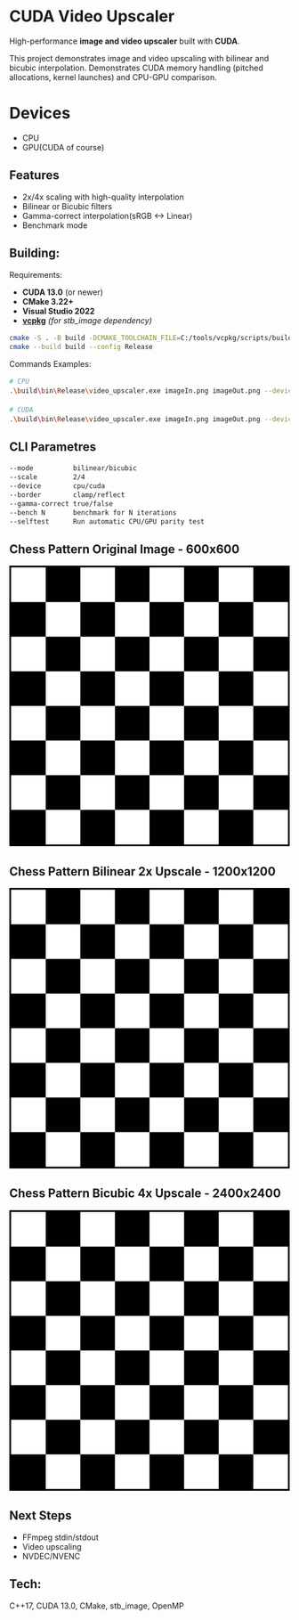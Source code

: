 # CUDA Video Upscaler
High-performance **image and video upscaler** built with **CUDA**.

This project demonstrates image and video upscaling with bilinear and bicubic interpolation.
Demonstrates CUDA memory handling (pitched allocations, kernel launches) and CPU-GPU comparison.

# Devices 
- CPU 
- GPU(CUDA of course)

## Features
- 2x/4x scaling with high-quality interpolation
- Bilinear or Bicubic filters
- Gamma-correct interpolation(sRGB <-> Linear)
- Benchmark mode


## Building:
Requirements:
- **CUDA 13.0** (or newer)
- **CMake 3.22+**
- **Visual Studio 2022**
- [**vcpkg**](https://github.com/microsoft/vcpkg) *(for stb_image dependency)*

```bash
cmake -S . -B build -DCMAKE_TOOLCHAIN_FILE=C:/tools/vcpkg/scripts/buildsystems/vcpkg.cmake
cmake --build build --config Release
```

Commands Examples:
```bash
# CPU 
.\build\bin\Release\video_upscaler.exe imageIn.png imageOut.png --device cpu --mode bilinear --scale 2 --border clamp --gamma-correct --bench 5

# CUDA
.\build\bin\Release\video_upscaler.exe imageIn.png imageOut.png --device cuda --mode bicubic --scale 4 --border reflect --gamma-correct --bench 20
```

## CLI Parametres 
```text
--mode          bilinear/bicubic
--scale         2/4
--device        cpu/cuda
--border        clamp/reflect
--gamma-correct true/false
--bench N       benchmark for N iterations
--selftest      Run automatic CPU/GPU parity test
```

## Chess Pattern Original Image - 600x600

![screenshot](demo/chess.png)

## Chess Pattern Bilinear 2x Upscale - 1200x1200

![screenshot](demo/bilinear_2x_chess.png)

## Chess Pattern Bicubic 4x Upscale - 2400x2400

![screenshot](demo/bicubic_4x_chess.png)

## Next Steps
- FFmpeg stdin/stdout
- Video upscaling
- NVDEC/NVENC

## Tech: 
C++17, CUDA 13.0, CMake, stb_image, OpenMP

